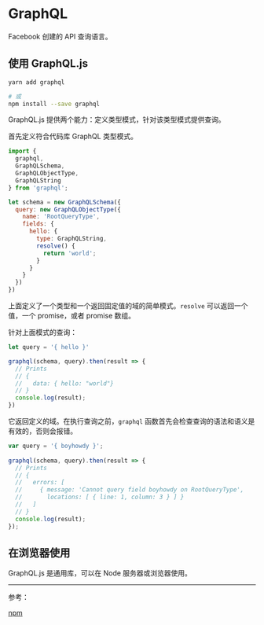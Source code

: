 # GraphQL

Facebook 创建的 API 查询语言。

## 使用 GraphQL.js

```bash
yarn add graphql

# 或
npm install --save graphql
```

GraphQL.js 提供两个能力：定义类型模式，针对该类型模式提供查询。

首先定义符合代码库 GraphQL 类型模式。

```javascript
import {
  graphql,
  GraphQLSchema,
  GraphQLObjectType,
  GraphQLString
} from 'graphql';

let schema = new GraphQLSchema({
  query: new GraphQLObjectType({
    name: 'RootQueryType',
    fields: {
      hello: {
        type: GraphQLString,
        resolve() {
          return 'world';
        }
      }
    }
  })
})
```

上面定义了一个类型和一个返回固定值的域的简单模式。`resolve` 可以返回一个值，一个 promise，或者 promise 数组。

针对上面模式的查询：

```javascript
let query = '{ hello }'

graphql(schema, query).then(result => {
  // Prints
  // {
  //   data: { hello: "world"}
  // }
  console.log(result);
})
```

它返回定义的域。在执行查询之前，`graphql` 函数首先会检查查询的语法和语义是有效的，否则会报错。

```javascript
var query = '{ boyhowdy }';
 
graphql(schema, query).then(result => {
  // Prints
  // {
  //   errors: [
  //     { message: 'Cannot query field boyhowdy on RootQueryType',
  //       locations: [ { line: 1, column: 3 } ] }
  //   ]
  // }
  console.log(result);
});
```

## 在浏览器使用

GraphQL.js 是通用库，可以在 Node 服务器或浏览器使用。

---

参考：

[npm](https://www.npmjs.com/package/graphql)